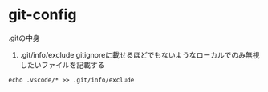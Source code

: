 # git-config

.gitの中身

1. .git/info/exclude
gitignoreに載せるほどでもないようなローカルでのみ無視したいファイルを記載する
```
echo .vscode/* >> .git/info/exclude
```
